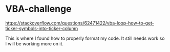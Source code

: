 # VBA-challenge

https://stackoverflow.com/questions/62471422/vba-loop-how-to-get-ticker-symbols-into-ticker-column

This is where I found how to properly format my code. It still needs work so I will be working more on it.
